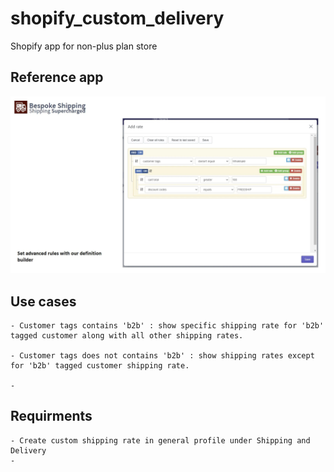 # shopify_custom_delivery
Shopify app for non-plus plan store
## Reference app
<img src = "shipping.png"/>


## Use cases
    - Customer tags contains 'b2b' : show specific shipping rate for 'b2b' tagged customer along with all other shipping rates.
        
    - Customer tags does not contains 'b2b' : show shipping rates except for 'b2b' tagged customer shipping rate.

    - 
## Requirments
    - Create custom shipping rate in general profile under Shipping and Delivery
    -

